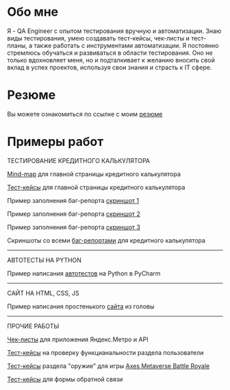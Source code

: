 # Обо мне
Я - QA Engineer с опытом тестирования вручную и автоматизации. Знаю виды тестирования, умею создавать тест-кейсы, чек-листы и тест-планы, а также работать с инструментами автоматизации. Я постоянно стремлюсь обучаться и развиваться в области тестирования. Оно не только вдохновляет меня, но и подталкивает к желанию вносить свой вклад в успех проектов, используя свои знания и страсть к IT сфере.

# Резюме
Вы можете ознакомиться по ссылке с моим [резюме](https://drive.google.com/file/d/1iXXCmc1i3KqIrbKD3AiXdL9odeucX9Xf/view?usp=sharing)

# Примеры работ

ТЕСТИРОВАНИЕ КРЕДИТНОГО КАЛЬКУЛЯТОРА

[Mind-map](https://drive.google.com/file/d/1cR7k_4FXHZ356Z_mol6dsjuSmfDUOVKS/view?usp=sharing) для главной страницы кредитного калькулятора

[Тест-кейсы](https://docs.google.com/spreadsheets/d/1Gvc4o4-ypXTcJIJ6TZSZ60L1TPz9jbN7aapsM49E06E/edit?usp=sharing) для главной страницы кредитного калькулятора

Пример заполнения баг-репорта [скриншот 1](https://drive.google.com/file/d/1QUTBWtTGO8B3ppP5HFc6a0nAyTqvorst/view?usp=sharing)

Пример заполнения баг-репорта [скриншот 2](https://drive.google.com/file/d/13jMTxaNL4Pl7WPx7CBSVO3JUm6wjne-8/view?usp=sharing)

Пример заполнения баг-репорта [скриншот 3](https://drive.google.com/file/d/1FJNIKZglKVhFGDyZhMLqMcCmYMpJS8Nh/view?usp=sharing)

Скриншоты со всеми [баг-репортами](https://drive.google.com/drive/folders/1neW_hQZYm0KXbKOxgv0mFtgrp_Wyo8os?usp=sharing) для кредитного калькулятора

-------------------------------------------------------------------------------------------------------------------------------------------------------------------

АВТОТЕСТЫ НА PYTHON

Пример написания [автотестов](https://github.com/StyletTiger/Page-Object/tree/master) на Python в PyCharm

-------------------------------------------------------------------------------------------------------------------------------------------------------------------

САЙТ НА HTML, CSS, JS

Пример написания простенького [сайта](https://codepen.io/Stylet-Tiger/pen/GRzdPRo) из головы

-------------------------------------------------------------------------------------------------------------------------------------------------------------------

ПРОЧИЕ РАБОТЫ

[Чек-листы](https://docs.google.com/spreadsheets/d/1P0nXBQbuMsnFFj1U_OdlGe0h0nI8-Fwi0oiu0sT8yn0/edit?usp=sharing) для приложения Яндекс.Метро и API

[Тест-кейсы](https://docs.google.com/spreadsheets/d/1m2wLAVZ-DEKEX3xU0XJWAmTxx4jQ-kl_Rr4J69ATA1E/edit?usp=sharing) на проверку функцианальности раздела пользователи

[Тест-кейсы](https://docs.google.com/spreadsheets/d/1sxWTSdQPtmlbJDc8EKxg1GCK3ACVkU3yOWy1ztaz4io/edit?usp=sharing) раздела "оружие" для игры [Axes Metaverse Battle Royale](https://play.google.com/store/apps/details?id=axes.metaverse.battleground&hl=en)

[Тест-кейсы](https://docs.google.com/spreadsheets/d/10Pzn__dkYH0pwC-DKoRDkOKtnS07rsaHBrBFdOwPKs4/edit?usp=sharing) для формы обратной связи
